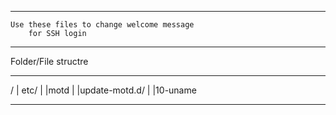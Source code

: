 

------------------------------------------------------
	Use these files to change welcome message
		for SSH login
------------------------------------------------------

Folder/File structre
*****************************************************

/
|   etc/
|	|motd
|	|update-motd.d/
|		       |10-uname

*****************************************************
